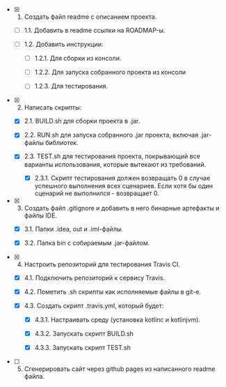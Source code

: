 - [x] 1. Создать файл readme с описанием проекта.

    - [ ] 1.1. Добавить в readme ссылки на ROADMAP-ы.
    
    - [ ] 1.2. Добавить инструкции:
    
        - [ ] 1.2.1. Для сборки из консоли.
        
        - [ ] 1.2.2. Для запуска собранного проекта из консоли
        
        - [ ] 1.2.3. Для тестирования.
        
- [x] 2. Написать скрипты:

    - [x] 2.1. BUILD.sh для сборки проекта в .jar.
    
    - [x] 2.2. RUN.sh для запуска собранного .jar проекта, включая .jar-файлы библиотек.
    
    - [x] 2.3. TEST.sh для тестирования проекта, покрывающий все варианты использования, которые вытекают из требований.
    
        - [x] 2.3.1. Скрипт тестирования должен возвращать 0 в случае успешного выполнения всех сценариев. Если хотя бы один сценарий не выполнился - возвращает 0.

- [x] 3. Создать файл .gitignore и добавить в него бинарные артефакты и файлы IDE.
    
    - [x] 3.1. Папки .idea, out и .iml-файлы.
    
    - [x] 3.2. Папка bin с собираемым .jar-файлом.
    
- [x] 4. Настроить репозиторий для тестирования Travis CI.

    - [x] 4.1. Подключить репозиторий к сервису Travis.
    
    - [x] 4.2. Пометить .sh скрипты как исполняемые файлы в git-е.
    
    - [x] 4.3. Создать скрипт .travis.yml, который будет:
        
        - [x] 4.3.1. Настраивать среду (установка kotlinc и kotlinjvm).
        
        - [x] 4.3.2. Запускать скрипт BUILD.sh
        
        - [x] 4.3.3. Запускать скрипт TEST.sh
        
- [ ] 5. Сгенерировать сайт через github pages из написанного readme файла.

